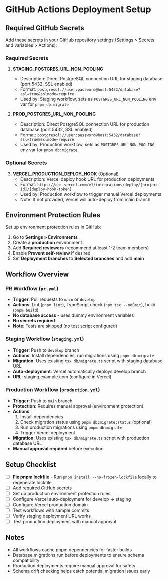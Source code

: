 # GitHub Actions Deployment Setup

## Required GitHub Secrets

Add these secrets in your GitHub repository settings (Settings > Secrets and variables > Actions):

### Required Secrets

1. **STAGING_POSTGRES_URL_NON_POOLING**

   - Description: Direct PostgreSQL connection URL for staging database (port 5432, SSL enabled)
   - Format: `postgresql://user:password@host:5432/database?ssl=true&sslmode=require`
   - Used by: Staging workflow, sets as `POSTGRES_URL_NON_POOLING` env var for `pnpm db:migrate`

2. **PROD_POSTGRES_URL_NON_POOLING**
   - Description: Direct PostgreSQL connection URL for production database (port 5432, SSL enabled)
   - Format: `postgresql://user:password@host:5432/database?ssl=true&sslmode=require`
   - Used by: Production workflow, sets as `POSTGRES_URL_NON_POOLING` env var for `pnpm db:migrate`

### Optional Secrets

3. **VERCEL_PRODUCTION_DEPLOY_HOOK** (Optional)
   - Description: Vercel deploy hook URL for production deployments
   - Format: `https://api.vercel.com/v1/integrations/deploy/[project-id]/[deploy-hook-token]`
   - Used by: Production workflow to trigger manual Vercel deployments
   - Note: If not provided, Vercel will auto-deploy from main branch

## Environment Protection Rules

Set up environment protection rules in GitHub:

1. Go to **Settings > Environments**
2. Create a **production** environment
3. Add **Required reviewers** (recommend at least 1-2 team members)
4. Enable **Prevent self-review** if desired
5. Set **Deployment branches** to **Selected branches** and add **main**

## Workflow Overview

### PR Workflow (`pr.yml`)

- **Trigger**: Pull requests to `main` or `develop`
- **Actions**: Lint (`pnpm lint`), TypeScript check (`npx tsc --noEmit`), build (`pnpm build`)
- **No database access** - uses dummy environment variables
- **No secrets required**
- **Note**: Tests are skipped (no test script configured)

### Staging Workflow (`staging.yml`)

- **Trigger**: Push to `develop` branch
- **Actions**: Install dependencies, run migrations using `pnpm db:migrate`
- **Migration**: Uses existing `tsx db/migrate.ts` script with staging database URL
- **Auto-deployment**: Vercel automatically deploys develop branch
- **URL**: staging.example.com (configure in Vercel)

### Production Workflow (`production.yml`)

- **Trigger**: Push to `main` branch
- **Protection**: Requires manual approval (environment protection)
- **Actions**:
  1. Install dependencies
  2. Check migration status using `pnpm db:migrate:status` (optional)
  3. Run production migrations using `pnpm db:migrate`
  4. Trigger Vercel deployment
- **Migration**: Uses existing `tsx db/migrate.ts` script with production database URL
- **Manual approval required** before execution

## Setup Checklist

- [ ] **Fix pnpm lockfile** - Run `pnpm install --no-frozen-lockfile` locally to regenerate lockfile
- [ ] Add required GitHub secrets
- [ ] Set up production environment protection rules
- [ ] Configure Vercel auto-deployment for develop → staging
- [ ] Configure Vercel production domain
- [ ] Test workflows with sample commits
- [ ] Verify staging deployment URL works
- [ ] Test production deployment with manual approval

## Notes

- All workflows cache pnpm dependencies for faster builds
- Database migrations run before deployments to ensure schema compatibility
- Production deployments require manual approval for safety
- Schema drift checking helps catch potential migration issues early
